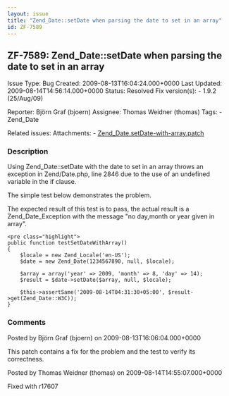 ```yaml
---
layout: issue
title: "Zend_Date::setDate when parsing the date to set in an array"
id: ZF-7589
---
```


ZF-7589: Zend\_Date::setDate when parsing the date to set in an array
---------------------------------------------------------------------

 Issue Type: Bug Created: 2009-08-13T16:04:24.000+0000 Last Updated: 2009-08-14T14:56:14.000+0000 Status: Resolved Fix version(s): - 1.9.2 (25/Aug/09)
 
 Reporter:  Björn Graf (bjoern)  Assignee:  Thomas Weidner (thomas)  Tags: - Zend\_Date
 
 Related issues: 
 Attachments: - [Zend\_Date.setDate-with-array.patch](/issues/secure/attachment/12140/Zend_Date.setDate-with-array.patch)
 
### Description

Using Zend\_Date::setDate with the date to set in an array throws an exception in Zend/Date.php, line 2846 due to the use of an undefined variable in the if clause.

The simple test below demonstrates the problem.

The expected result of this test is to pass, the actual result is a Zend\_Date\_Exception with the message "no day,month or year given in array".

 
    <pre class="highlight">
    public function testSetDateWithArray()
    {
        $locale = new Zend_Locale('en-US');
        $date = new Zend_Date(1234567890, null, $locale);
    
        $array = array('year' => 2009, 'month' => 8, 'day' => 14);
        $result = $date->setDate($array, null, $locale);
    
        $this->assertSame('2009-08-14T04:31:30+05:00', $result->get(Zend_Date::W3C));
    }


 

 

### Comments

Posted by Björn Graf (bjoern) on 2009-08-13T16:06:04.000+0000

This patch contains a fix for the problem and the test to verify its correctness.

 

 

Posted by Thomas Weidner (thomas) on 2009-08-14T14:55:07.000+0000

Fixed with r17607

 

 